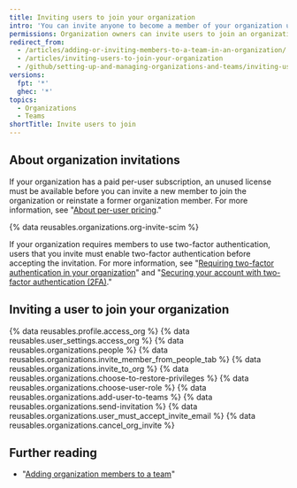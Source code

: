 ```yaml
---
title: Inviting users to join your organization
intro: 'You can invite anyone to become a member of your organization using their {% data variables.product.product_name %} username or email address.'
permissions: Organization owners can invite users to join an organization.
redirect_from:
  - /articles/adding-or-inviting-members-to-a-team-in-an-organization/
  - /articles/inviting-users-to-join-your-organization
  - /github/setting-up-and-managing-organizations-and-teams/inviting-users-to-join-your-organization
versions:
  fpt: '*'
  ghec: '*'
topics:
  - Organizations
  - Teams
shortTitle: Invite users to join
---
```


## About organization invitations

If your organization has a paid per-user subscription, an unused license must be available before you can invite a new member to join the organization or reinstate a former organization member. For more information, see "[About per-user pricing](/articles/about-per-user-pricing)." 

{% data reusables.organizations.org-invite-scim %}

If your organization requires members to use two-factor authentication, users that you invite must enable two-factor authentication before accepting the invitation. For more information, see "[Requiring two-factor authentication in your organization](/organizations/keeping-your-organization-secure/requiring-two-factor-authentication-in-your-organization)" and "[Securing your account with two-factor authentication (2FA)](/github/authenticating-to-github/securing-your-account-with-two-factor-authentication-2fa)."

## Inviting a user to join your organization

{% data reusables.profile.access_org %}
{% data reusables.user_settings.access_org %}
{% data reusables.organizations.people %}
{% data reusables.organizations.invite_member_from_people_tab %}
{% data reusables.organizations.invite_to_org %}
{% data reusables.organizations.choose-to-restore-privileges %}
{% data reusables.organizations.choose-user-role %}
{% data reusables.organizations.add-user-to-teams %}
{% data reusables.organizations.send-invitation %}
{% data reusables.organizations.user_must_accept_invite_email %} {% data reusables.organizations.cancel_org_invite %}

## Further reading
- "[Adding organization members to a team](/articles/adding-organization-members-to-a-team)"
